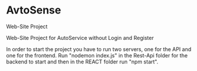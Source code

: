 # AvtoSense
Web-Site Project

Web-Site Project for AutoService without Login and Register

In order to start the project you have to run two servers, one for the API and one for the frontend. Run "nodemon index.js" in the Rest-Api folder for the backend to start and then in the REACT folder run "npm start".

